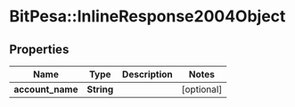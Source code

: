 # BitPesa::InlineResponse2004Object

## Properties
Name | Type | Description | Notes
------------ | ------------- | ------------- | -------------
**account_name** | **String** |  | [optional] 


